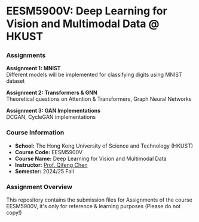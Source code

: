 # EESM5900V: Deep Learning for Vision and Multimodal Data @ HKUST

### Assignments
**Assignment 1: MNIST**  
Different models will be implemented for classifying digits using MNIST dataset  

**Assignment 2: Transformers & GNN**  
Theoretical questions on Attention & Transformers, Graph Neural Networks

**Assignment 3: GAN Implementations**  
DCGAN, CycleGAN implementations

### Course Information
- **School:** The Hong Kong University of Science and Technology (HKUST)
- **Course Code:** EESM5900V
- **Course Name:** Deep Learning for Vision and Multimodal Data
- **Instructor:** [Prof. Qifeng Chen](https://cqf.io)
- **Semester:** 2024/25 Fall

### Assignment Overview
This repository contains the submission files for Assignments of the course EESM5900V, it's only for reference & learning purposes (Please do not copy!)
